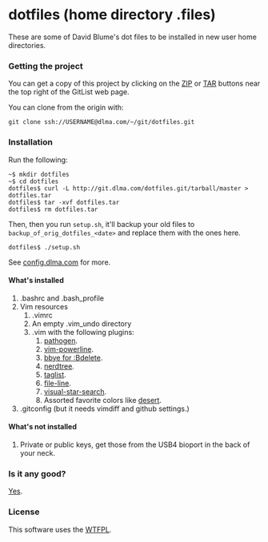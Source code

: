 # dotfiles (home directory .files)

These are some of David Blume's dot files to be installed
in new user home directories.

### Getting the project

You can get a copy of this project by clicking on the
[ZIP](http://git.dlma.com/dotfiles.git/zipball/master)
or [TAR](http://git.dlma.com/dotfiles.git/tarball/master) buttons
near the top right of the GitList web page.

You can clone from the origin with:

    git clone ssh://USERNAME@dlma.com/~/git/dotfiles.git

### Installation 

Run the following:

    ~$ mkdir dotfiles
    ~$ cd dotfiles
    dotfiles$ curl -L http://git.dlma.com/dotfiles.git/tarball/master > dotfiles.tar
    dotfiles$ tar -xvf dotfiles.tar
    dotfiles$ rm dotfiles.tar

Then, then you run `setup.sh`, it'll backup your old files to `backup_of_orig_dotfiles_<date>`
and replace them with the ones here.

    dotfiles$ ./setup.sh

See [config.dlma.com](http://config.dlma.com) for more.

#### What's installed

1. .bashrc and .bash_profile
2. Vim resources
    1. .vimrc
    2. An empty .vim_undo directory
    3. .vim with the following plugins:
        1. [pathogen](https://github.com/tpope/vim-pathogen).
        2. [vim-powerline](https://github.com/Lokaltog/vim-powerline).
        3. [bbye for :Bdelete](https://github.com/moll/vim-bbye).
        4. [nerdtree](https://github.com/scrooloose/nerdtree).
        5. [taglist](http://www.vim.org/scripts/script.php?script_id=273).
        6. [file-line](http://www.vim.org/scripts/script.php?script_id=2184).
        7. [visual-star-search](http://got-ravings.blogspot.com/2008/07/vim-pr0n-visual-search-mappings.html).
        8. Assorted favorite colors like [desert](https://github.com/dblume/desert.vim).
3. .gitconfig (but it needs vimdiff and github settings.)

#### What's not installed

1. Private or public keys, get those from the USB4 bioport in the back of your neck.

### Is it any good?

[Yes](https://news.ycombinator.com/item?id=3067434).

### License

This software uses the [WTFPL](http://www.wtfpl.net/).

